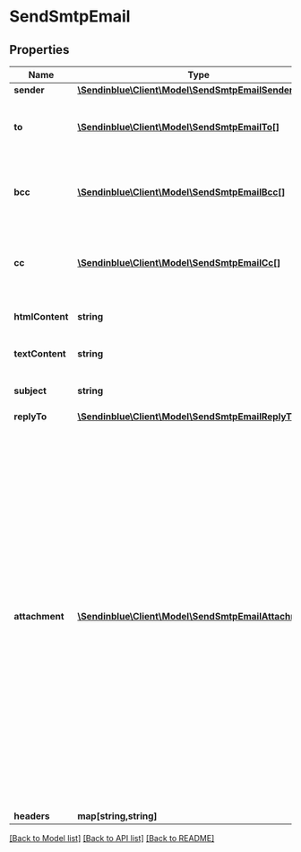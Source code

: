 # SendSmtpEmail

## Properties
Name | Type | Description | Notes
------------ | ------------- | ------------- | -------------
**sender** | [**\Sendinblue\Client\Model\SendSmtpEmailSender**](SendSmtpEmailSender.md) |  | [optional] 
**to** | [**\Sendinblue\Client\Model\SendSmtpEmailTo[]**](SendSmtpEmailTo.md) | Email addresses and names of the recipients | 
**bcc** | [**\Sendinblue\Client\Model\SendSmtpEmailBcc[]**](SendSmtpEmailBcc.md) | Email addresses and names of the recipients in bcc | [optional] 
**cc** | [**\Sendinblue\Client\Model\SendSmtpEmailCc[]**](SendSmtpEmailCc.md) | Email addresses and names of the recipients in cc | [optional] 
**htmlContent** | **string** | HTML body of the message | 
**textContent** | **string** | Plain Text body of the message | [optional] 
**subject** | **string** | Subject of the message | 
**replyTo** | [**\Sendinblue\Client\Model\SendSmtpEmailReplyTo**](SendSmtpEmailReplyTo.md) |  | [optional] 
**attachment** | [**\Sendinblue\Client\Model\SendSmtpEmailAttachment[]**](SendSmtpEmailAttachment.md) | Pass the absolute URL (no local file) or the base64 content of the attachment. Name can be used in both cases to define the attachment name. It is mandatory in case of content. Extension allowed: gif, png, bmp, cgm, jpg, jpeg, tif, tiff, rtf, txt, css, shtml, html, htm, csv, zip, pdf, xml, ods, doc, docx, docm, ics, xls, xlsx, ppt, tar, and ez | [optional] 
**headers** | **map[string,string]** |  | [optional] 

[[Back to Model list]](../README.md#documentation-for-models) [[Back to API list]](../README.md#documentation-for-api-endpoints) [[Back to README]](../README.md)


